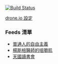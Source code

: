[![Build Status](https://drone.io/github.com/poying/facebook-rss/status.png)](https://drone.io/github.com/poying/facebook-rss/latest)

[drone.io 設定](https://drone.io/github.com/poying/facebook-rss/admin)

### Feeds 清單

* [普通人的自由主義](https://poying.github.io/facebook-rss/feeds/freemarketfreepeople)
* [楊斯棓醫師的咀嚼肌](https://poying.github.io/facebook-rss/feeds/bloggerYangSzuPang)
* [天國讀書會](https://poying.github.io/facebook-rss/feeds/sophist4ever)

